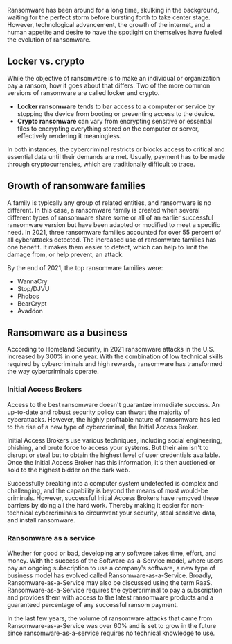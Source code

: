 Ransomware has been around for a long time, skulking in the background, waiting for the perfect storm before bursting forth to take center stage. However, technological advancement, the growth of the internet, and a human appetite and desire to have the spotlight on themselves have fueled the evolution of ransomware.

## Locker vs. crypto

While the objective of ransomware is to make an individual or organization pay a ransom, how it goes about that differs. Two of the more common versions of ransomware are called locker and crypto.

- **Locker ransomware** tends to bar access to a computer or service by stopping the device from booting or preventing access to the device.
- **Crypto ransomware** can vary from encrypting sensitive or essential files to encrypting everything stored on the computer or server, effectively rendering it meaningless.

In both instances, the cybercriminal restricts or blocks access to critical and essential data until their demands are met. Usually, payment has to be made through cryptocurrencies, which are traditionally difficult to trace.

## Growth of ransomware families

A family is typically any group of related entities, and ransomware is no different. In this case, a ransomware family is created when several different types of ransomware share some or all of an earlier successful ransomware version but have been adapted or modified to meet a specific need. In 2021, three ransomware families accounted for over 55 percent of all cyberattacks detected. The increased use of ransomware families has one benefit. It makes them easier to detect, which can help to limit the damage from, or help prevent, an attack.

By the end of 2021, the top ransomware families were:

- WannaCry
- Stop/DJVU
- Phobos
- BearCrypt
- Avaddon

## Ransomware as a business

According to Homeland Security, in 2021 ransomware attacks in the U.S. increased by 300% in one year. With the combination of low technical skills required by cybercriminals and high rewards, ransomware has transformed the way cybercriminals operate.

### Initial Access Brokers

Access to the best ransomware doesn't guarantee immediate success. An up-to-date and robust security policy can thwart the majority of cyberattacks. However, the highly profitable nature of ransomware has led to the rise of a new type of cybercriminal, the Initial Access Broker.

Initial Access Brokers use various techniques, including social engineering, phishing, and brute force to access your systems. But their aim isn't to disrupt or steal but to obtain the highest level of user credentials available. Once the Initial Access Broker has this information, it's then auctioned or sold to the highest bidder on the dark web.

Successfully breaking into a computer system undetected is complex and challenging, and the capability is beyond the means of most would-be criminals. However, successful Initial Access Brokers have removed these barriers by doing all the hard work. Thereby making it easier for non-technical cybercriminals to circumvent your security, steal sensitive data, and install ransomware.

### Ransomware as a service

Whether for good or bad, developing any software takes time, effort, and money. With the success of the Software-as-a-Service model, where users pay an ongoing subscription to use a company's software, a new type of business model has evolved called Ransomware-as-a-Service. Broadly, Ransomware-as-a-Service may also be discussed using the term RaaS. Ransomware-as-a-Service requires the cybercriminal to pay a subscription and provides them with access to the latest ransomware products and a guaranteed percentage of any successful ransom payment.

In the last few years, the volume of ransomware attacks that came from Ransomware-as-a-Service was over 60% and is set to grow in the future since ransomware-as-a-service requires no technical knowledge to use.